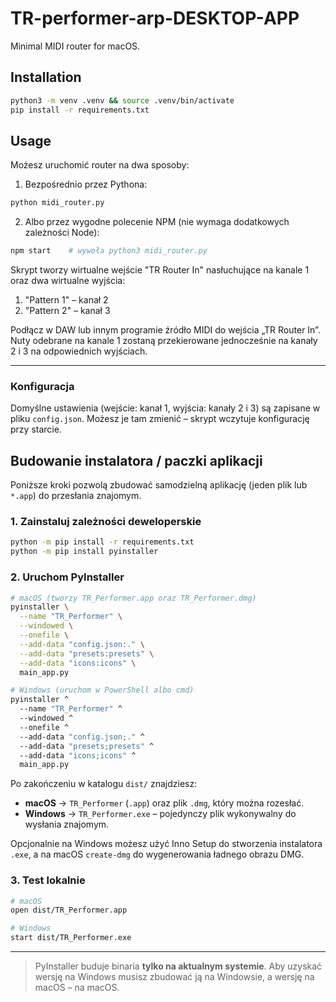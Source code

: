 # TR-performer-arp-DESKTOP-APP

Minimal MIDI router for macOS.

## Installation

```bash
python3 -m venv .venv && source .venv/bin/activate
pip install -r requirements.txt
```

## Usage

Możesz uruchomić router na dwa sposoby:

1. Bezpośrednio przez Pythona:

```bash
python midi_router.py
```

2. Albo przez wygodne polecenie NPM (nie wymaga dodatkowych zależności Node):

```bash
npm start    # wywoła python3 midi_router.py
```

Skrypt tworzy wirtualne wejście "TR Router In" nasłuchujące na kanale 1 oraz dwa wirtualne wyjścia:
1. "Pattern 1" – kanał 2
2. "Pattern 2" – kanał 3

Podłącz w DAW lub innym programie źródło MIDI do wejścia „TR Router In”. Nuty odebrane na kanale 1 zostaną przekierowane jednocześnie na kanały 2 i 3 na odpowiednich wyjściach.

---

### Konfiguracja

Domyślne ustawienia (wejście: kanał 1, wyjścia: kanały 2 i 3) są zapisane w pliku `config.json`. Możesz je tam zmienić – skrypt wczytuje konfigurację przy starcie. 

## Budowanie instalatora / paczki aplikacji

Poniższe kroki pozwolą zbudować samodzielną aplikację (jeden plik lub `*.app`) do przesłania znajomym.

### 1. Zainstaluj zależności deweloperskie

```bash
python -m pip install -r requirements.txt
python -m pip install pyinstaller
```

### 2. Uruchom PyInstaller

```bash
# macOS (tworzy TR_Performer.app oraz TR_Performer.dmg)
pyinstaller \
  --name "TR_Performer" \
  --windowed \
  --onefile \
  --add-data "config.json:." \
  --add-data "presets:presets" \
  --add-data "icons:icons" \
  main_app.py

# Windows (uruchom w PowerShell albo cmd)
pyinstaller ^
  --name "TR_Performer" ^
  --windowed ^
  --onefile ^
  --add-data "config.json;." ^
  --add-data "presets;presets" ^
  --add-data "icons;icons" ^
  main_app.py
```

Po zakończeniu w katalogu `dist/` znajdziesz:

* **macOS** → `TR_Performer` (`.app`) oraz plik `.dmg`, który można rozesłać.
* **Windows** → `TR_Performer.exe` – pojedynczy plik wykonywalny do wysłania znajomym.

Opcjonalnie na Windows możesz użyć Inno Setup do stworzenia instalatora `.exe`, a na macOS `create-dmg` do wygenerowania ładnego obrazu DMG.

### 3. Test lokalnie

```bash
# macOS
open dist/TR_Performer.app

# Windows
start dist/TR_Performer.exe
```

---

> PyInstaller buduje binaria **tylko na aktualnym systemie**. Aby uzyskać wersję na Windows musisz zbudować ją na Windowsie, a wersję na macOS – na macOS. 